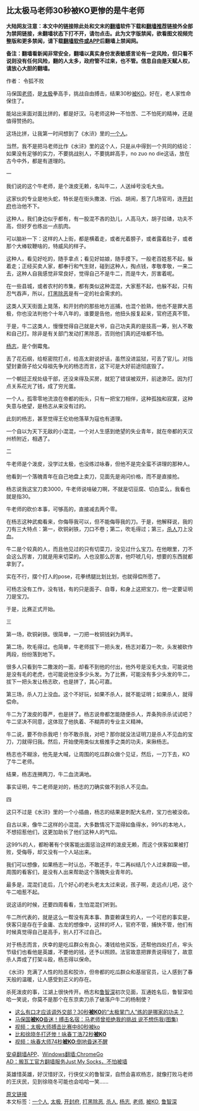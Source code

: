  <h2>比太极马老师30秒被KO更惨的是牛老师</h2> <p class="notice"><b>大陆网友注意：本文中的链接除此处和文末的<a href="https://github.com/bannedbook/fanqiang" >翻墙</a>软件下载和<a href="https://github.com/killgcd/justmysocks/blob/master/README.md">翻墙推荐</a>链接外全部为禁网链接，未翻墙状态下打不开，请勿点击。此为文字版禁闻，欲看图文视频完整版和更多禁闻，请下载<a href="https://github.com/bannedbook/fanqiang">翻墙软件或APP</a>后翻墙上禁闻网。</p><p>备注：翻墙看新闻非常安全，翻墙以真实身份发表敏感言论有一定风险，但只看不说则没有任何风险，翻的人太多，政府管不过来，也不管。信息自由是天赋人权，请放心大胆的翻墙。</b></p>  <div class="entry"> <p>作者： 令狐不败</p> <p>马保国<a href="https://www.bannedbook.org/bnews/tag/%e8%80%81%e5%b8%88/" class="st_tag internal_tag" rel="tag" title="标签 老师 下的日志">老师</a>，是<a href="https://www.bannedbook.org/bnews/tag/%e5%a4%aa%e6%9e%81/" class="st_tag internal_tag" rel="tag" title="标签 太极 下的日志">太极</a>拳高手，挑战自由搏击，结果30秒<a href="https://www.bannedbook.org/bnews/tag/%e8%a2%abko/" class="st_tag internal_tag" rel="tag" title="标签 被KO 下的日志">被KO</a>。好在，老人家性命保住了。</p> <p>能站出来面对面比拼的，都是好汉。马老师这种一不怕苦、二不怕死的精神，还是值得赞扬的。</p> <p>这场比拼，让我第一时间想到了《水浒》里的<a href="https://www.bannedbook.org/bnews/tag/%E4%B8%80%E4%B8%AA%E4%BA%BA/" class="st_tag internal_tag" rel="tag" title="标签 一个人 下的日志">一个人</a>。</p> <p>当然，我不是把马老师比作《水浒》里的这个人，只是从中得到一个共同的结论：如果没有足够的实力，不要挑战别人，不要挑衅高手，no zuo no die这话，放在古今中外，都是有道理的。</p> <p>一</p> <p>我们说的这个牛老师，是个泼皮无赖，名叫牛二，人送绰号没毛大虫。</p> <p>这家伙的专业是地头蛇，特长是在街头撒泼、行凶、胡闹，惹了几场官司，连<a href="https://www.bannedbook.org/bnews/tag/%E5%BC%80%E5%B0%81%E5%BA%9C/" class="st_tag internal_tag" rel="tag" title="标签 开封府 下的日志">开封府</a>也治他不下。</p> <p>这种人，我们身边似乎都有，有一股混不吝的劲儿，人高马大，胡子拉碴，功夫不高，但好歹也练出一点肌肉。</p> <p>可以脑补一下：这样的人上街，都是横着走，或者光着膀子，或者露着肚子，或者那个大棒软鞭啥的，特威风的样子。</p> <p>这种人，看见好吃的，随手拿点；看见好姑娘，随手摸下。一般老百姓惹不起，躲着走；正经买卖人家，都奉行和气生财，碰到这种人，掏点钱，孝敬孝敬，一来二去，这种人自我感觉非常良好，觉得自己不是牛二，而是牛大，厉害着呢。</p> <p>在一些县城，或者农村的市集，都有类似这种混混，大家惹不起，也躲不起，只有忍气吞声，所以，<a href="https://www.bannedbook.org/bnews/tag/%E6%89%93%E9%BB%91%E9%99%A4%E6%81%B6/" class="st_tag internal_tag" rel="tag" title="标签 打黑除恶 下的日志">打黑除恶</a>是有一定的社会需求的。</p> <p>这类人天天街面上晃荡，和开封府的那些地方巡捕，也混个脸熟，他也不是罪大恶极，你也没法判他个十年八年的，谁要是告他，他扭头报复起来，官府还真不管。</p>  <p>于是，牛二这类人，慢慢觉得自己就是大爷，自己功夫真的是技高一筹，别人不敢和自己打。除非是有关部门发动打黑除恶，否则他们真的还啥都不怕。</p> <p><a href="https://www.bannedbook.org/bnews/tag/%E6%9D%A8%E5%BF%97/" class="st_tag internal_tag" rel="tag" title="标签 杨志 下的日志">杨志</a>，是个倒霉鬼。</p> <p>丢了花石纲，给枢密院打点，给高太尉说好话，虽然没进监狱，可丢了官儿。对指望封妻荫子给父母祖先争光的杨志而言，这下可是大好前途彻底毁了。</p> <p>一个朝廷正规处级干部，还没来得及买房，就犯了错误被双开，前途渺茫。因为打点关系花光了钱，成了穷光蛋。</p> <p>一个人，孤零零地流浪在帝都的街头，只有一把宝刀相伴，这种孤独和寂寞，这种失意与绝望，是杨志从来没有过的。</p> <p>此刻的杨志，甚至觉得王伦劝他落草为寇也有道理。</p> <p>一个自以为天下无敌的小混混，一个对人生感到绝望的失业青年，就在帝都的天汉州桥附近，相遇了。</p> <p>二</p> <p>牛老师是个泼皮，没学过太极，也没练过咏春，但他不是完全蛮不讲理的那种人。</p> <p>他看到一个落魄青年在自己地盘上卖刀，见面先是询问价格，而不是直接抢。</p> <p>杨志说我这宝刀卖3000，牛老师说啥破刀啊，不就是切豆腐、切白菜么，我看也就是指30。</p> <p>牛老师的砍价本事，可够高的，直接减去两个零。</p> <p>在杨志这种武痴看来，你侮辱我可以，但不能侮辱我的刀。于是，他解释说，我的刀有三大特点：第一，砍铜剁铁，刀口不卷；第二，吹毛得过；第三，<a href="https://www.bannedbook.org/bnews/tag/%E6%9D%80%E4%BA%BA/" class="st_tag internal_tag" rel="tag" title="标签 杀人 下的日志">杀人</a>刀上没血。</p>  <p>牛二是个较真的人，而且他见过的只有切菜刀，没见过什么宝刀。在他眼里，刀不会这么厉害，刀就是用来切菜的。人也没那么厉害，他吓唬几句，想要的东西就都拿到了。</p> <p>实在不行，摆个打人的pose，花拳绣腿比划比划，也就得偿所愿了。</p> <p>可杨志没有工作，没有钱，有的只是面子、自尊，和身上这把宝刀，他一定要证明刀是宝刀。</p> <p>于是，比赛正式开始。</p> <p>三</p> <p>第一场，砍铜剁铁。很简单，一刀把一枚铜钱剁为两半。</p> <p>第二场，吹毛得过。也简单，牛老师拔下一把头发，杨志对着刀一吹，头发被砍作两段，纷纷落到地下。</p> <p>很多人只看到牛二撒泼的一面，却看不到他的付出，他外号是没毛大虫，可能说他是没有毛的老虎，也可能说他没多少头发。为了比赛，可能没有多少头发的牛二，拔下一把头发让杨志砍，也是拼了，其心可嘉。</p> <p>第三场，杀人刀上没血。这个不好玩，如果不杀人，就不能证明；如果杀人，就得偿命。</p> <p>牛二为了泼皮的尊严，也是拼了。杨志说帝都怎能随便杀人，弄条狗杀杀试试吧？牛二坚决不同意，这体现了他执着、不糊弄的专业主义精神。</p> <p>牛二说，要不你杀我吧！你不敢杀我，对吧？那你就没法证明刀是杀人不见血的宝刀，刀就得归我。然后，开始使用类似太极推手之类的功夫，来揪杨志。</p> <p>杨志也不糊涂，他先是大喊，让周围的吃瓜群众做个见证，然后，一刀下去，KO了牛二老师。</p> <p>结果，杨志连搠两刀，牛二血流满地。</p>  <p>事实证明，牛二老师是对的，杨志的刀确实做不到杀人不见血。</p> <p>四</p> <p>这只不过是《水浒》里的一个小插曲，杨志的结果是刺配大名府，宝刀也被没收。</p> <p>自古以来，像牛二这样的小混混，大多数情况下混得如鱼得水，99%的本地人，不想招惹他们，这更加助长了他们这种人的气焰。</p> <p>这99%的人，都盼著有个侠客能出面惩治这样的泼皮无赖，而这个侠客如果被打败，受侮辱，却又没有一个人站出来。</p> <p>我们可以想像，如果杨志一时认怂，不敢还手，牛二再纠结几个人过来群殴一顿，周围的看客们，是没有人出来帮助这个落魄失业青年的。</p> <p>最多是，混混们走后，几个好心的老头老太太过来说，孩子啊，走远点儿吧，这个牛二咱惹不起。</p> <p>说这话的时候，还要四周看看，生怕混混们听到。</p> <p>牛二所代表的，就是这么一帮没有真本事、靠耍赖谋生的人，一个可悲的事实是，侠客只是存在于金庸、古龙的想像中，这样的坏人，官府不管，捕快不管，他们有时候真觉得自己是高手，别人打不过自己。</p> <p>对于杨志而言，庆幸的是吃瓜群众有良心，凑钱给他买饭，还帮他四处打点，牢头节级们也看他是英雄，不要他的钱，还予以照顾。法官故意把罪责说得轻了，故意杀人弄成了打架斗殴，杨志得以保命。</p> <p>《水浒》充满了人性的险恶和狡诈，但帝都的吃瓜群众和基层官员，让人感到了春天般的温暖，让人感受到正义的存在。</p> <p>杀死泼皮的事，江湖上很快传开。杨志和<a href="https://www.bannedbook.org/bnews/tag/%e9%b2%81%e6%99%ba%e6%b7%b1/" class="st_tag internal_tag" rel="tag" title="标签 鲁智深 下的日志">鲁智深</a>初次见面，互通姓名后，鲁智深哈哈一笑说，你莫不是那个在东京卖刀杀了破落户牛二的杨制使？</p> <ul class='op-related-articles' title='相关阅读'> <li><a href='https://www.bannedbook.org/bnews/comments/20200520/1331497.html' target='_blank'>这么有口才应该调外交部？30秒<b>被KO</b>的“太极掌门人”练的是哪家的功夫？</a></li> <li><a href='https://www.bannedbook.org/bnews/cnnews/20200518/1330417.html' target='_blank'>马保国<b>被KO</b>昏迷！搏击名宿：马老师曾拒绝我的挑战 说不想伤我(图集)</a></li> <li><a href='https://www.bannedbook.org/bnews/baitai/20191024/1212058.html' target='_blank'>视频：太极大师搏击比赛中80秒被ko</a></li> <li><a href='https://www.bannedbook.org/bnews/topimagenews/20191023/1211368.html' target='_blank'>比和徐晓冬打还惨！咏春丁浩72秒<b>被KO</b></a></li> <li><a href='https://www.bannedbook.org/bnews/baitai/20191022/1210771.html' target='_blank'>视频：咏春大师74秒<b>被KO</b>:倒地昏迷不醒</a></li> </ul> <div class="texttj"> <a href="https://github.com/bannedbook/fanqiang/wiki/%E7%A6%81%E9%97%BB%E7%BD%91%E5%AE%89%E5%8D%93%E7%BF%BB%E5%A2%99%E6%96%B0%E9%97%BBAPP" target="_blank">安卓翻墙APP</a>、<a href="https://github.com/bannedbook/fanqiang/wiki/Chrome%E4%B8%80%E9%94%AE%E7%BF%BB%E5%A2%99%E5%8C%85" target="_blank">Windows翻墙:ChromeGo</a><br/> <a href="https://github.com/killgcd/justmysocks/blob/master/README.md" target="_blank">AD：搬瓦工官方翻墙服务Just My Socks，不怕被墙</a> </div><p>英雄惜英雄，好汉惜好汉，行侠仗义的鲁智深，自然会喜欢杨志，就像打败马老师的王庆民，见到徐晓冬可能也会哈哈一笑……</p> <a name='sharetosocial'></a>         <div><a href='https://www.bannedbook.org/bnews/comments/20200521/1331911.html'>原文链接</a></div>  </div><!--END ENTRY--> <div class="postfooter"> <div>本文标签：<a href="https://www.bannedbook.org/bnews/tag/%E4%B8%80%E4%B8%AA%E4%BA%BA/" rel="tag">一个人</a>, <a href="https://www.bannedbook.org/bnews/tag/%e5%a4%aa%e6%9e%81/" rel="tag">太极</a>, <a href="https://www.bannedbook.org/bnews/tag/%E5%BC%80%E5%B0%81%E5%BA%9C/" rel="tag">开封府</a>, <a href="https://www.bannedbook.org/bnews/tag/%E6%89%93%E9%BB%91%E9%99%A4%E6%81%B6/" rel="tag">打黑除恶</a>, <a href="https://www.bannedbook.org/bnews/tag/%E6%9D%80%E4%BA%BA/" rel="tag">杀人</a>, <a href="https://www.bannedbook.org/bnews/tag/%E6%9D%A8%E5%BF%97/" rel="tag">杨志</a>, <a href="https://www.bannedbook.org/bnews/tag/%e8%80%81%e5%b8%88/" rel="tag">老师</a>, <a href="https://www.bannedbook.org/bnews/tag/%e8%a2%abko/" rel="tag">被KO</a>, <a href="https://www.bannedbook.org/bnews/tag/%e9%b2%81%e6%99%ba%e6%b7%b1/" rel="tag">鲁智深</a></div>  </div><!--END POSTFOOTER--> 